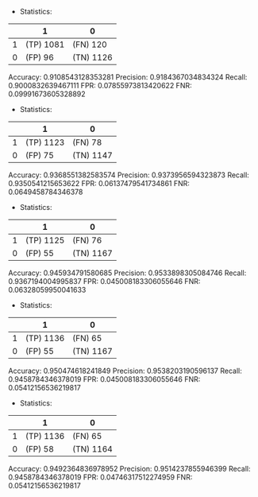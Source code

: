 * Statistics: 

|          |    1     |    0     |
|----------|----------|----------|
|    1     |(TP) 1081 | (FN) 120 |
|    0     | (FP) 96  |(TN) 1126 |
Accuracy: 0.9108543128353281
Precision: 0.9184367034834324
Recall: 0.9000832639467111
FPR: 0.07855973813420622
FNR: 0.09991673605328892
* Statistics: 

|          |    1     |    0     |
|----------|----------|----------|
|    1     |(TP) 1123 | (FN) 78  |
|    0     | (FP) 75  |(TN) 1147 |
Accuracy: 0.9368551382583574
Precision: 0.9373956594323873
Recall: 0.9350541215653622
FPR: 0.06137479541734861
FNR: 0.0649458784346378
* Statistics: 

|          |    1     |    0     |
|----------|----------|----------|
|    1     |(TP) 1125 | (FN) 76  |
|    0     | (FP) 55  |(TN) 1167 |
Accuracy: 0.945934791580685
Precision: 0.9533898305084746
Recall: 0.9367194004995837
FPR: 0.045008183306055646
FNR: 0.06328059950041633
* Statistics: 

|          |    1     |    0     |
|----------|----------|----------|
|    1     |(TP) 1136 | (FN) 65  |
|    0     | (FP) 55  |(TN) 1167 |
Accuracy: 0.950474618241849
Precision: 0.9538203190596137
Recall: 0.9458784346378019
FPR: 0.045008183306055646
FNR: 0.05412156536219817
* Statistics: 

|          |    1     |    0     |
|----------|----------|----------|
|    1     |(TP) 1136 | (FN) 65  |
|    0     | (FP) 58  |(TN) 1164 |
Accuracy: 0.9492364836978952
Precision: 0.9514237855946399
Recall: 0.9458784346378019
FPR: 0.04746317512274959
FNR: 0.05412156536219817